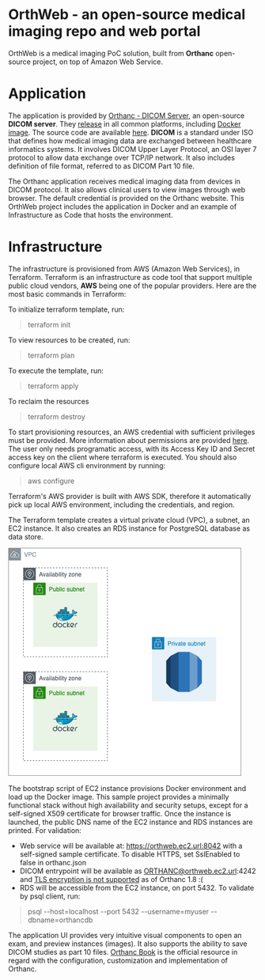 # OrthWeb - an open-source medical imaging repo and web portal

OrthWeb is a medical imaging PoC solution, built from **Orthanc** open-source project, on top of Amazon Web Service.

# Application

The application is provided by [Orthanc - DICOM Server](https://www.orthanc-server.com/), an open-source **DICOM server**. They [release](https://www.orthanc-server.com/download.php) in all common platforms, including [Docker image](https://hub.docker.com/u/jodogne/). The source code are available [here](https://hg.orthanc-server.com/). **DICOM** is a standard under ISO that defines how medical imaging data are exchanged between healthcare informatics systems. It involves DICOM Upper Layer Protocol, an OSI layer 7 protocol to allow data exchange over TCP/IP network. It also includes definition of file format, referred to as DICOM Part 10 file.

The Orthanc application receives medical imaging data from devices in DICOM protocol. It also allows clinical users to view images through web browser. The default credential is provided on the Orthanc website. This OrthWeb project includes the application in Docker and an example of Infrastructure as Code that hosts the environment.


# Infrastructure

The infrastructure is provisioned from AWS (Amazon Web Services), in Terraform. Terraform is an infrastructure as code tool that support multiple public cloud vendors, **AWS** being one of the popular providers. Here are the most basic commands in Terraform:

To initialize terraform template, run:
> terraform init

To view resources to be created, run:
> terraform plan

To execute the template, run:
> terraform apply

To reclaim the resources
> terraform destroy

To start provisioning resources, an AWS credential with sufficient privileges must be provided. More information about permissions are provided [here](https://www.terraform.io/docs/cloud/users-teams-organizations/permissions.html). The user only needs programatic access, with its Access Key ID and Secret access key on the client where terraform is executed. You should also configure local AWS cli environment by running:
> aws configure

Terraform's AWS provider is built with AWS SDK, therefore it automatically pick up local AWS environment, including the credentials, and region.

The Terraform template creates a virtual private cloud (VPC), a subnet, an EC2 instance. It also creates an RDS instance for PostgreSQL database as data store.

![Diagram](diagram/Orthweb.png)

The bootstrap script of EC2 instance provisions Docker environment and load up the Docker image. This sample project provides a minimally functional stack without high availability and security setups, except for a self-signed X509 certificate for browser traffic. Once the instance is launched, the public DNS name of the EC2 instance and RDS instances are printed. For validation:

* Web service will be available at: https://orthweb.ec2.url:8042 with a self-signed sample certificate. To disable HTTPS, set SslEnabled to false in orthanc.json 
* DICOM entrypoint will be available as ORTHANC@orthweb.ec2.url:4242 and [TLS encryption is not supported](https://book.orthanc-server.com/faq/security.html) as of Orthanc 1.8 :(
* RDS will be accessible from the EC2 instance, on port 5432. To validate by psql client, run:
>psql --host=localhost --port 5432 --username=myuser --dbname=orthancdb

The application UI provides very intuitive visual components to open an exam, and preview instances (images). It also supports the ability to save DICOM studies as part 10 files. [Orthanc Book](https://book.orthanc-server.com/index.html) is the official resource in regard with the configuration, customization and implementation of Orthanc. 
